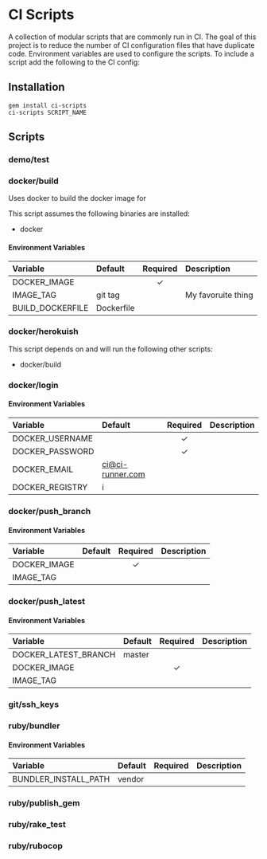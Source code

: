 # CI Scripts

A collection of modular scripts that are commonly run in CI. The goal of this project is to reduce the number of CI configuration files that have duplicate code. Environment variables are used to configure the scripts. To include a script add the following to the CI config:

## Installation
```
gem install ci-scripts
ci-scripts SCRIPT_NAME
```

## Scripts

### demo/test



### docker/build
Uses docker to build the docker image for

This script assumes the following binaries are installed:
- docker

#### Environment Variables

| Variable | Default | Required | Description |
|:---|:---|:---:|:---|
| DOCKER_IMAGE |  | ✓ | |
| IMAGE_TAG | git tag |  | My favoruite thing|
| BUILD_DOCKERFILE | Dockerfile |  | |

### docker/herokuish


This script depends on and will run the following other scripts:
- docker/build

### docker/login



#### Environment Variables

| Variable | Default | Required | Description |
|:---|:---|:---:|:---|
| DOCKER_USERNAME |  | ✓ | |
| DOCKER_PASSWORD |  | ✓ | |
| DOCKER_EMAIL | ci@ci-runner.com |  | |
| DOCKER_REGISTRY | i |  | |

### docker/push_branch



#### Environment Variables

| Variable | Default | Required | Description |
|:---|:---|:---:|:---|
| DOCKER_IMAGE |  | ✓ | |
| IMAGE_TAG |  |  | |

### docker/push_latest



#### Environment Variables

| Variable | Default | Required | Description |
|:---|:---|:---:|:---|
| DOCKER_LATEST_BRANCH | master |  | |
| DOCKER_IMAGE |  | ✓ | |
| IMAGE_TAG |  |  | |

### git/ssh_keys



### ruby/bundler



#### Environment Variables

| Variable | Default | Required | Description |
|:---|:---|:---:|:---|
| BUNDLER_INSTALL_PATH | vendor |  | |

### ruby/publish_gem



### ruby/rake_test



### ruby/rubocop



